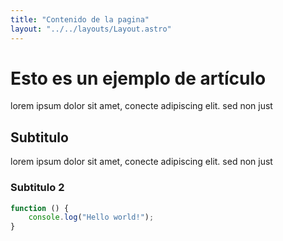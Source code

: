 ```yaml
---
title: "Contenido de la pagina"
layout: "../../layouts/Layout.astro"
---
```


# Esto es un ejemplo de artículo

lorem ipsum dolor sit amet, conecte adipiscing elit. sed non just

## Subtitulo

lorem ipsum dolor sit amet, conecte adipiscing elit. sed non just

### Subtitulo 2

```javascript
function () {
    console.log("Hello world!");
}
```
